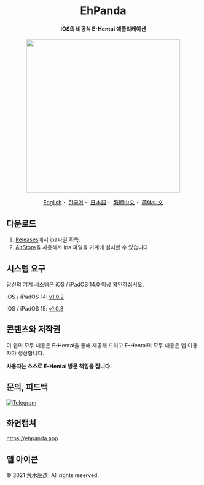 <h1 align="center">EhPanda</h1>

<h4 align="center">iOS의 비공식 E-Hentai 애플리케이션</h4>

<p align="center">
<img src="https://user-images.githubusercontent.com/31207151/105609404-0acbff00-5de4-11eb-9e88-f3c6e0ba9d44.png" width="400"></img>
</p>

<p align="center">
  <a href="/README.md">English</a>・
  <a href="/README.ko.md">한국어</a>・
  <a href="/README.jpn.md">日本語</a>・
  <a href="/README.cht.md">繁體中文</a>・
  <a href="/README.chs.md">简体中文</a>
</p>

## 다운로드
1. [Releases](https://github.com/arakitatsuzou/EhPanda/releases)에서 ipa파일 획득.
2. [AltStore](https://altstore.io)을 사용해서 ipa 파일을 기계에 설치할 수 있습니다.

## 시스템 요구
당신의 기계 시스템은 iOS / iPadOS 14.0 이상 확인하십시오.

iOS / iPadOS 14: [v1.0.2](https://github.com/tatsuz0u/EhPanda/releases/tag/v1.0.2_b50)

iOS / iPadOS 15: [v1.0.3](https://github.com/tatsuz0u/EhPanda/releases/latest)

## 콘텐츠와 저작권
이 앱의 모두 내용은 E-Hentai을 통해 제공해 드리고 E-Hentai의 모두 내용은 앱 이용자가 생산합니다.

**사용자는 스스로 E-Hentai 방문 책임을 집니다.**

## 문의, 피드백
[![Telegram](https://img.shields.io/badge/chat-Telegram-blue.svg)](https://t.me/ehpanda)

## 화면캡쳐
https://ehpanda.app

## 앱 아이콘
© 2021 荒木辰造. All rights reserved.
